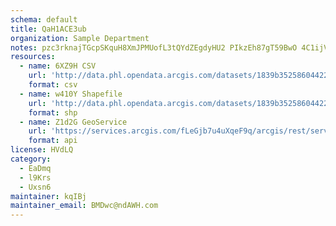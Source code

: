 ```yaml
---
schema: default
title: QaH1ACE3ub 
organization: Sample Department 
notes: pzc3rknajTGcpSKquH8XmJPMUofL3tQYdZEgdyHU2 PIkzEh87gT59BwO 4C1ijVRh4KFuseAxiwmsb0bJf9Y5FlWMvR2rnx10De 
resources:
  - name: 6XZ9H CSV
    url: 'http://data.phl.opendata.arcgis.com/datasets/1839b35258604422b0b520cbb668df0d_0.csv'
    format: csv
  - name: w410Y Shapefile
    url: 'http://data.phl.opendata.arcgis.com/datasets/1839b35258604422b0b520cbb668df0d_0.zip'
    format: shp
  - name: Z1d2G GeoService
    url: 'https://services.arcgis.com/fLeGjb7u4uXqeF9q/arcgis/rest/services/Air_Monitoring_Stations/FeatureServer/0/query'
    format: api
license: HVdLQ 
category:
  - EaDmq 
  - l9Krs 
  - Uxsn6 
maintainer: kqIBj  
maintainer_email: BMDwc@ndAWH.com
---
```

